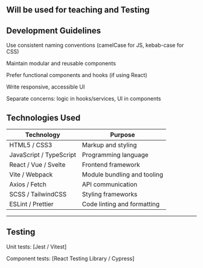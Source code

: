 ## Will be used for teaching and Testing

## Development Guidelines

Use consistent naming conventions (camelCase for JS, kebab-case for CSS)

Maintain modular and reusable components

Prefer functional components and hooks (if using React)

Write responsive, accessible UI

Separate concerns: logic in hooks/services, UI in components

## Technologies Used

|Technology|	Purpose|
|-------|-------|
|HTML5 / CSS3	|Markup and styling|
|JavaScript / TypeScript|	Programming language|
|React / Vue / Svelte|	Frontend framework|
|Vite / Webpack|	Module bundling and tooling|
|Axios / Fetch	|API communication|
|SCSS / TailwindCSS|	Styling frameworks|
|ESLint / Prettier	|Code linting and formatting|

---
## Testing

Unit tests: [Jest / Vitest]

Component tests: [React Testing Library / Cypress]
